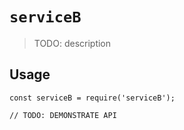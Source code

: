 # `serviceB`

> TODO: description

## Usage

```
const serviceB = require('serviceB');

// TODO: DEMONSTRATE API
```
